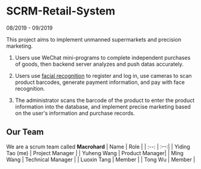 # SCRM-Retail-System
08/2019 - 09/2019

This project aims to implement unmanned supermarkets and precision marketing. 

1. Users use WeChat mini-programs to complete independent purchases of goods, then backend server analyzes and push datas accurately. 

2. Users use [facial recognition](https://cloud.baidu.com/doc/FACE/index.html) to register and log in, use cameras to scan product barcodes, generate payment information, and pay with face recognition. 

3. The administrator scans the barcode of the product to enter the product information into the database, and implement precise marketing based on the user's information and purchase records.


## Our Team

We are a scrum team called **Macrohard**
| Name | Role |
| :--: | :--:|
| Yiding Tao (me) | Project Manager |
| Yuheng Wang | Product Manager|
| Ming Wang | Technical Manager |
| Luoxin Tang | Member |
| Tong Wu | Member |